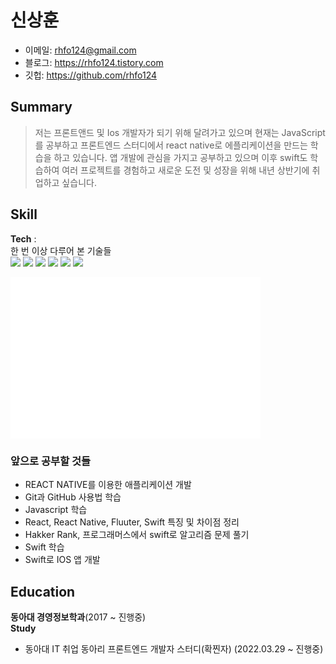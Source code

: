 
# 신상훈
- 이메일: rhfo124@gmail.com  
- 블로그: https://rhfo124.tistory.com  
- 깃헙: https://github.com/rhfo124  

## Summary
> 저는 프론트앤드 및 Ios 개발자가 되기 위해 달려가고 있으며 현재는 JavaScript를 공부하고 프론트엔드 스터디에서 react native로 에플리케이션을 만드는 학습을 하고 있습니다. 앱 개발에 관심을 가지고 공부하고 있으며 이후 swift도 학습하여 여러 프로젝트를 경험하고 새로운 도전 및 성장을 위해 내년 상반기에 취업하고 싶습니다.


## Skill
**Tech** :  
한 번 이상 다루어 본 기술들   
<img src="https://img.shields.io/badge/C-A8B9CC?style=flat-square&logo=C&logoColor=white"/></a>
<img src="https://img.shields.io/badge/ORACLE-F80000?style=flat-square&logo=Unity&logoColor=white"/></a>
<img src="https://img.shields.io/badge/ECLIPSE IDE-2C2255?style=flat-square&logo=SQLite&logoColor=white"/></a>
<img src="https://img.shields.io/badge/JAVA-007396?style=flat-square&logo=Ubuntu&logoColor=white"/></a>
<img src="https://img.shields.io/badge/R studio-75AADB?style=flat-square&logo=Ubuntu&logoColor=white"/></a>
<img src="https://img.shields.io/badge/JavaScript-F7DF1E?style=flat-square&logo=Ubuntu&logoColor=white"/></a>


<img align="center" src="/github-metrics.svg" alt="Metrics" width="400">


### 앞으로 공부할 것들
-  REACT NATIVE를 이용한 애플리케이션 개발
-  Git과 GitHub 사용법 학습
-  Javascript 학습
-  React, React Native, Fluuter, Swift 특징 및 차이점 정리
-  Hakker Rank, 프로그래머스에서 swift로 알고리즘 문제 풀기
-  Swift 학습
-  Swift로 IOS 앱 개발



## Education  

**동아대 경영정보학과**(2017 ~ 진행중)  
**Study**
- 동아대 IT 취업 동아리 프론트엔드 개발자 스터디(확찐자) (2022.03.29 ~ 진행중)
